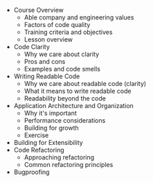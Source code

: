 * Course Overview
  * Able company and engineering values
  * Factors of code quality
  * Training criteria and objectives
  * Lesson overview
* Code Clarity
  * Why we care about clarity
  * Pros and cons
  * Examples and code smells
* Writing Readable Code
  * Why we care about readable code (clarity)
  * What it means to write readable code
  * Readability beyond the code
* Application Architecture and Organization
  * Why it's important
  * Performance considerations
  * Building for growth
  * Exercise
* Building for Extensibility
* Code Refactoring
  * Approaching refactoring
  * Common refactoring principles
* Bugproofing
